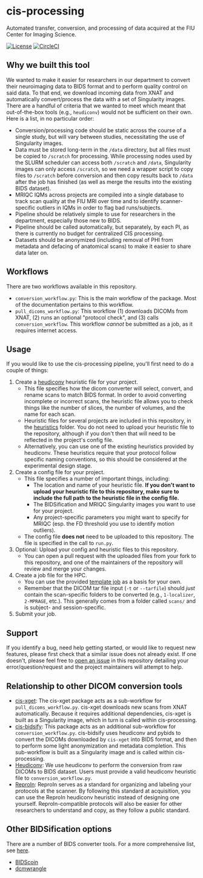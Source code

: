 # cis-processing
Automated transfer, conversion, and processing of data acquired at the FIU
Center for Imaging Science.

[![License](https://img.shields.io/badge/License-Apache%202.0-blue.svg)](https://opensource.org/licenses/Apache-2.0)
[![CircleCI](https://circleci.com/gh/fiuneuro/cis-processing.svg?style=shield)](https://circleci.com/gh/fiuneuro/cis-processing/tree/master)

## Why we built this tool
We wanted to make it easier for researchers in our department to convert their
neuroimaging data to BIDS format and to perform quality control on said data.
To that end, we download incoming data from XNAT and automatically
convert/process the data with a set of Singularity images.
There are a handful of criteria that we wanted to meet which
meant that out-of-the-box tools (e.g., `heudiconv`) would not be sufficient on
their own. Here is a list, in no particular order:
  - Conversion/processing code should be static across the course
    of a single study, but will vary between studies, necessitating the use of
    Singularity images.
  - Data must be stored long-term in the `/data` directory, but
    all files must be copied to `/scratch` for processing. While processing nodes
    used by the SLURM scheduler can access both `/scratch` and `/data`,
    Singularity images can only access `/scratch`, so we need a wrapper script
    to copy files to `/scratch` before conversion and then copy results back
    to `/data` after the job has finished (as well as merge the results into
    the existing BIDS dataset).
  - MRIQC IQMs across projects are compiled into a single database to track scan
    quality at the FIU MRI over time and to identify scanner-specific outliers in
    IQMs in order to flag bad runs/subjects.
  - Pipeline should be relatively simple to use for researchers in the
    department, especially those new to BIDS.
  - Pipeline should be called automatically, but separately, by each PI, as
    there is currently no budget for centralized CIS processing.
  - Datasets should be anonymized (including removal of PHI from metadata and
    defacing of anatomical scans) to make it easier to share data later on.

## Workflows
There are two workflows available in this repository.
- `conversion_workflow.py`: This is the main workflow of the package.
  Most of the documentation pertains to this workflow.
- `pull_dicoms_workflow.py`: This workflow (1) downloads DICOMs from XNAT,
  (2) runs an optional "protocol check", and (3) calls `conversion_workflow`.
  This workflow *cannot* be submitted as a job, as it requires internet access.

## Usage
If you would like to use the cis-processing pipeline, you'll first need to do a couple of things:
1. Create a [heudiconv](https://github.com/nipy/heudiconv) heuristic file for your project.
    - This file specifies how the dicom converter will select, convert, and rename scans to match BIDS format. In order to avoid converting incomplete or incorrect scans, the heuristic file allows you to check things like the number of slices, the number of volumes, and the name for each scan.
    - Heuristic files for several projects are included in this repository, in the [heuristics](https://github.com/FIU-Neuro/cis-processing/tree/master/heuristics) folder. You do not need to upload your heuristic file to the repository, although if you don't then that will need to be reflected in the project's config file.
    - Alternatively, you can use one of the existing heuristics provided by heudiconv. These heuristics require that your protocol follow specific naming conventions, so this should be considered at the experimental design stage.
2. Create a config file for your project.
    - This file specifies a number of important things, including:
        - The location and name of your heuristic file. **If you don't want to upload your heuristic file to this repository, make sure to include the full path to the heuristic file in the config file.**
        - The BIDSification and MRIQC Singularity images you want to use for your project.
        - Any project-specific parameters you might want to specify for MRIQC (esp. the FD threshold you use to identify motion outliers).
    - The config file **does not** need to be uploaded to this repository. The file is specified in the call to `run.py`.
3. Optional: Upload your config and heuristic files to this repository.
    - You can open a pull request with the uploaded files from your fork to this repository, and one of the maintainers of the repository will review and merge your changes.
4. Create a job file for the HPC.
    - You can use the provided [template job](https://github.com/fiuneuro/cis-processing/blob/master/examples/example_slurm_job.sh) as a basis for your own.
    - Remember that the DICOM tar file input (`-t` or `--tarfile`) should *just* contain the scan-specific folders to be converted (e.g., `1-localizer`, `2-MPRAGE`, etc.). This generally comes from a folder called `scans/` and is subject- and session-specific.
5. Submit your job.

## Support
If you identify a bug, need help getting started, or would like to request new features, please first check that a similar issue does not already exist. If one doesn't, please feel free to [open an issue](https://github.com/FIU-Neuro/cis-processing/issues) in this repository detailing your error/question/request and the project maintainers will attempt to help.

## Relationship to other DICOM conversion tools
- [cis-xget](https://github.com/fiuneuro/cis-xget):
  The cis-xget package acts as a sub-workflow for `pull_dicoms_workflow.py`.
  cis-xget downloads new scans from XNAT automatically.
  Because it requires additional dependencies, cis-xget is built as a
  Singularity image, which in turn is called within cis-processing.
- [cis-bidsify](https://github.com/fiuneuro/cis-bidsify):
  This package acts as an additional sub-workflow for `conversion_workflow.py`.
  cis-bidsify uses heudiconv and pybids to convert the DICOMs downloaded by
  `cis-xget` into BIDS format, and then to perform some light anonymization and
  metadata completion.
  This sub-workflow is built as a Singularity image and is called within
  cis-processing.
- [Heudiconv](https://heudiconv.readthedocs.io):
  We use heudiconv to perform the conversion from raw DICOMs to BIDS dataset.
  Users must provide a valid heudiconv heuristic file to
  `conversion_workflow.py`.
- [ReproIn](https://github.com/ReproNim/reproin):
  ReproIn serves as a standard for organizing and labeling your protocols at
  the scanner. By following this standard at acquisition, you can use the
  ReproIn heudiconv heuristic instead of designing one yourself.
  ReproIn-compatible protocols will also be easier for other researchers to
  understand and copy, as they follow a public standard.

## Other BIDSification options
There are a number of BIDS converter tools.
For a more comprehensive list, see [here](https://bids.neuroimaging.io/benefits.html#converters).

- [BIDScoin](https://bidscoin.readthedocs.io)
- [dcmwrangle](https://github.com/jbteves/dcmwrangle)
